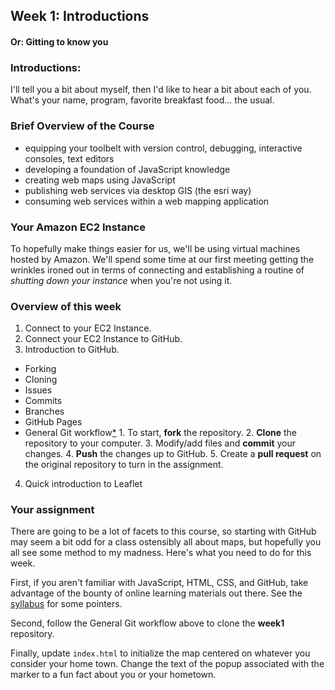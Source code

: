  ## Week 1: Introductions
#### Or: Gitting to know you

### Introductions:
I'll tell you a bit about myself, then I'd like to hear a bit about each of you. What's your name, program, favorite breakfast food... the usual.

### Brief Overview of the Course
- equipping your toolbelt with version control, debugging, interactive consoles, text editors
- developing a foundation of JavaScript knowledge
- creating web maps using JavaScript 
- publishing web services via desktop GIS (the esri way)
- consuming web services within a web mapping application

### Your Amazon EC2 Instance
To hopefully make things easier for us, we'll be using virtual machines hosted by Amazon. We'll spend some time at our first meeting getting the wrinkles ironed out in terms of connecting and establishing a routine of *shutting down your instance* when you're not using it.

### Overview of this week
1.  Connect to your EC2 Instance.
2.  Connect your EC2 Instance to GitHub.
3.  Introduction to GitHub.
  -  Forking
  -  Cloning
  -  Issues
  -  Commits
  -  Branches
  -  GitHub Pages
  -  General Git workflow[\*](1)
    1. To start, **fork** the repository.
    2. **Clone** the repository to your computer.
    3. Modify/add files and **commit** your changes.
    4. **Push** the changes up to GitHub.
    5. Create a **pull request** on the original repository to turn in the assignment.
4.  Quick introduction to Leaflet

### Your assignment
There are going to be a lot of facets to this course, so starting with GitHub may seem a bit odd for a class ostensibly all about maps, but hopefully you all see some method to my madness. Here's what you need to do for this week.

First, if you aren't familiar with JavaScript, HTML, CSS, and GitHub, take advantage of the bounty of online learning materials out there. See the [syllabus](https://github.com/umn-gis-5574/syllabus/blob/master/syllabus.md) for some pointers.

Second, follow the General Git workflow above to clone the **week1** repository.

Finally, update `index.html` to initialize the map centered on whatever you consider your home town. Change the text of the popup associated with the marker to a fun fact about you or your hometown. 



[1]: https://education.github.com/guide/forks
